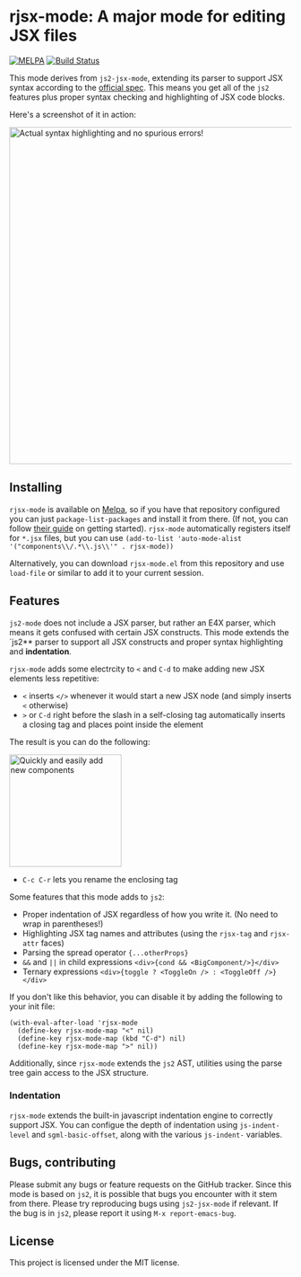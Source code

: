 # rjsx-mode: A major mode for editing JSX files
[![MELPA](https://melpa.org/packages/rjsx-mode-badge.svg)](https://melpa.org/#/rjsx-mode)
[![Build Status](https://travis-ci.org/felipeochoa/rjsx-mode.svg?branch=master)](https://travis-ci.org/felipeochoa/rjsx-mode)

This mode derives from `js2-jsx-mode`, extending its parser to support JSX syntax
according to the [official spec](https://facebook.github.io/jsx/).  This
means you get all of the `js2` features plus proper syntax checking
and highlighting of JSX code blocks.

Here's a screenshot of it in action:

<img src="demo.png" width="600" alt="Actual syntax highlighting and no spurious errors!">


## Installing

`rjsx-mode` is available on [Melpa](https://melpa.org/), so if you have that
repository configured you can just `package-list-packages` and install it from there.
(If not, you can follow [their guide](https://melpa.org/#/getting-started) on
getting started). `rjsx-mode` automatically registers itself for `*.jsx` files,
but you can use `(add-to-list 'auto-mode-alist '("components\\/.*\\.js\\'" . rjsx-mode))`

Alternatively, you can download `rjsx-mode.el` from this repository and use
`load-file` or similar to add it to your current session.

## Features

`js2-mode` does not include a JSX parser, but rather an E4X parser, which
means it gets confused with certain JSX constructs. This mode extends the
`js2** parser to support all JSX constructs and proper syntax highlighting
and **indentation**.

`rjsx-mode` adds some electrcity to `<` and `C-d` to make adding new
JSX elements less repetitive:

* `<` inserts `</>` whenever it would start a new JSX node (and simply
  inserts `<` otherwise)
* `>` or `C-d` right before the slash in a self-closing tag
  automatically inserts a closing tag and places point inside the
  element

The result is you can do the following:

<img src="key-demo.gif" width="200" alt="Quickly and easily add new components">

* `C-c C-r` lets you rename the enclosing tag

Some features that this mode adds to `js2`:

* Proper indentation of JSX regardless of how you write it. (No need to wrap
  in parentheses!)
* Highlighting JSX tag names and attributes (using the `rjsx-tag` and
  `rjsx-attr` faces)
* Parsing the spread operator `{...otherProps}`
* `&&` and `||` in child expressions `<div>{cond && <BigComponent/>}</div>`
* Ternary expressions `<div>{toggle ? <ToggleOn /> : <ToggleOff
  />}</div>`

If you don't like this behavior, you can disable it by adding the following to
your init file:

```elisp
(with-eval-after-load 'rjsx-mode
  (define-key rjsx-mode-map "<" nil)
  (define-key rjsx-mode-map (kbd "C-d") nil)
  (define-key rjsx-mode-map ">" nil))
```

Additionally, since `rjsx-mode` extends the `js2` AST, utilities using the
parse tree gain access to the JSX structure.

### Indentation

`rjsx-mode` extends the built-in javascript indentation engine to correctly
support JSX. You can configue the depth of indentation using `js-indent-level`
and `sgml-basic-offset`, along with the various `js-indent-` variables.

## Bugs, contributing

Please submit any bugs or feature requests on the GitHub tracker. Since this
mode is based on `js2`, it is possible that bugs you encounter with it stem from
there. Please try reproducing bugs using `js2-jsx-mode` if relevant. If the bug
is in `js2`, please report it using `M-x report-emacs-bug`.

## License

This project is licensed under the MIT license.
